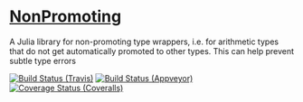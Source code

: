 # [NonPromoting](https://github.com/eschnett/NonPromoting)

A Julia library for non-promoting type wrappers, i.e. for arithmetic
types that do not get automatically promoted to other types. This can
help prevent subtle type errors

[![Build Status (Travis)](https://travis-ci.org/eschnett/NonPromoting.jl.svg?branch=master)](https://travis-ci.org/eschnett/NonPromoting.jl)
[![Build Status (Appveyor)](https://ci.appveyor.com/api/projects/status/4voe93gewdi9i0pq/branch/master?svg=true)](https://ci.appveyor.com/project/eschnett/asdf-jl/branch/master)
[![Coverage Status (Coveralls)](https://coveralls.io/repos/github/eschnett/NonPromoting.jl/badge.svg?branch=master)](https://coveralls.io/github/eschnett/NonPromoting.jl?branch=master)
